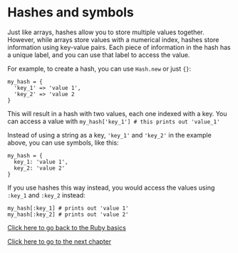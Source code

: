 # Hashes and symbols

Just like arrays, hashes allow you to store multiple values together.
However, while arrays store values with a numerical index, hashes store information using key-value pairs.
Each piece of information in the hash has a unique label, and you can use that label to access the value.

For example, to create a hash, you can use `Hash.new` or just `{}`:
```
my_hash = {
  'key_1' => 'value 1',
  'key_2' => 'value 2
}
```
This will result in a hash with two values, each one indexed with a key.
You can access a value with `my_hash['key_1'] # this prints out 'value_1'`

Instead of using a string as a key, `'key_1'` and `'key_2'` in the example above, you can use symbols, like this:
```
my_hash = {
  key_1: 'value 1',
  key_2: 'value 2'
}
```

If you use hashes this way instead, you would access the values using `:key_1` and `:key_2` instead:
```
my_hash[:key_1] # prints out 'value 1'
my_hash[:key_2] # prints out 'value 2'
```

[Click here to go back to the Ruby basics](../)

[Click here to go to the next chapter](../conditional_statements/)
